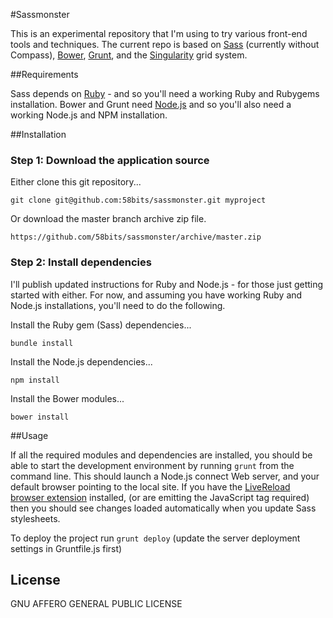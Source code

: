 #Sassmonster

This is an experimental repository that I'm using to try various front-end tools and techniques. The current repo is based on [Sass](http://sass-lang.com/install) (currently without Compass), [Bower](http://bower.io/), [Grunt](http://gruntjs.com/), and the [Singularity](http://singularity.gs/) grid system.


##Requirements

Sass depends on [Ruby](https://www.ruby-lang.org/en/) - and so you'll need a working Ruby and Rubygems installation. Bower and Grunt need [Node.js](http://nodejs.org/) and so you'll also need a working Node.js and NPM installation.

##Installation

### Step 1: Download the application source

Either clone this git repository...

	git clone git@github.com:58bits/sassmonster.git myproject

Or download the master branch archive zip file.

	https://github.com/58bits/sassmonster/archive/master.zip

### Step 2: Install dependencies

I'll publish updated instructions for Ruby and Node.js - for those just getting started with either. For now, and assuming you have working Ruby and Node.js installations, you'll need to do the following.

Install the Ruby gem (Sass) dependencies...

    bundle install

Install the Node.js dependencies...

    npm install

Install the Bower modules...

    bower install


##Usage

If all the required modules and dependencies are installed, you should be able to start the development environment by running `grunt` from the command line. This should launch a Node.js connect Web server, and your default browser pointing to the local site. If you have the [LiveReload browser extension](http://feedback.livereload.com/knowledgebase/articles/86242-how-do-i-install-and-use-the-browser-extensions-) installed, (or are emitting the JavaScript tag required) then you should see changes loaded automatically when you update Sass stylesheets.

To deploy the project run `grunt deploy` (update the server deployment settings in Gruntfile.js first)

## License

GNU AFFERO GENERAL PUBLIC LICENSE

